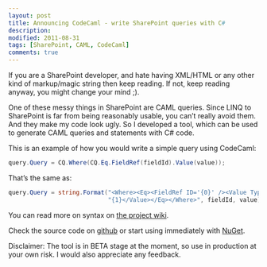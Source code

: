 ```yaml
---
layout: post
title: Announcing CodeCaml - write SharePoint queries with C#
description:
modified: 2011-08-31
tags: [SharePoint, CAML, CodeCaml]
comments: true
---
```

If you are a SharePoint developer, and hate having XML/HTML or any other
kind of markup/magic string then keep reading. If not, keep reading
anyway, you might change your mind ;).

One of these messy things in SharePoint are CAML queries. Since LINQ to
SharePoint is far from being reasonably usable, you can’t really avoid
them. And they make my code look ugly. So I developed a tool, which can
be used to generate CAML queries and statements with C\# code.

This is an example of how you would write a simple query using CodeCaml:

```csharp
query.Query = CQ.Where(CQ.Eq.FieldRef(fieldId).Value(value));
```

That’s the same as:

```csharp
query.Query = string.Format("<Where><Eq><FieldRef ID='{0}' /><Value Type='Text'>" + 
                            "{1}</Value></Eq></Where>", fieldId, value);
```

You can read more on syntax on [the project
wiki](https://github.com/Necroskillz/CodeCaml/wiki/CodeCaml).

Check the source code on
[github](https://github.com/Necroskillz/CodeCaml) or start using
immediately with [NuGet](http://www.nuget.org/List/Packages/CodeCaml).

Disclaimer: The tool is in BETA stage at the moment, so use in
production at your own risk. I would also appreciate any feedback.
